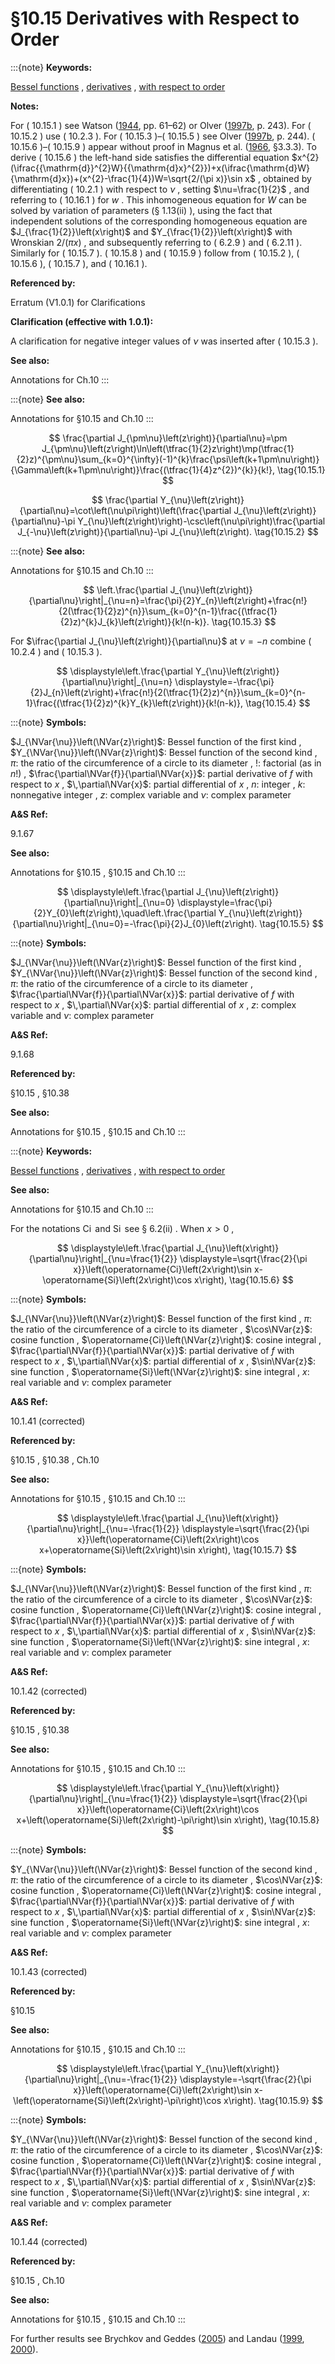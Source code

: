 # §10.15 Derivatives with Respect to Order

:::{note}
**Keywords:**

[Bessel functions](http://dlmf.nist.gov/search/search?q=Bessel%20functions) , [derivatives](http://dlmf.nist.gov/search/search?q=derivatives) , [with respect to order](http://dlmf.nist.gov/search/search?q=with%20respect%20to%20order)

**Notes:**

For ( 10.15.1 ) see Watson ([1944](./bib/W.html#bib2380 "A Treatise on the Theory of Bessel Functions"), pp. 61–62) or Olver ([1997b](./bib/O.html#bib1809 "Asymptotics and Special Functions"), p. 243). For ( 10.15.2 ) use ( 10.2.3 ). For ( 10.15.3 )–( 10.15.5 ) see Olver ([1997b](./bib/O.html#bib1809 "Asymptotics and Special Functions"), p. 244). ( 10.15.6 )–( 10.15.9 ) appear without proof in Magnus et al. ([1966](./bib/M.html#bib1534 "Formulas and Theorems for the Special Functions of Mathematical Physics"), §3.3.3). To derive ( 10.15.6 ) the left-hand side satisfies the differential equation $x^{2}(\ifrac{{\mathrm{d}}^{2}W}{{\mathrm{d}x}^{2}})+x(\ifrac{\mathrm{d}W}{\mathrm{d}x})+(x^{2}-\frac{1}{4})W=\sqrt{2/(\pi x)}\sin x$ , obtained by differentiating ( 10.2.1 ) with respect to $\nu$ , setting $\nu=\frac{1}{2}$ , and referring to ( 10.16.1 ) for $w$ . This inhomogeneous equation for $W$ can be solved by variation of parameters (§ 1.13(ii) ), using the fact that independent solutions of the corresponding homogeneous equation are $J_{\frac{1}{2}}\left(x\right)$ and $Y_{\frac{1}{2}}\left(x\right)$ with Wronskian $2/(\pi x)$ , and subsequently referring to ( 6.2.9 ) and ( 6.2.11 ). Similarly for ( 10.15.7 ). ( 10.15.8 ) and ( 10.15.9 ) follow from ( 10.15.2 ), ( 10.15.6 ), ( 10.15.7 ), and ( 10.16.1 ).

**Referenced by:**

Erratum (V1.0.1) for Clarifications

**Clarification (effective with 1.0.1):**

A clarification for negative integer values of $\nu$ was inserted after ( 10.15.3 ).

**See also:**

Annotations for Ch.10
:::

:::{note}
**See also:**

Annotations for §10.15 and Ch.10
:::


<a id="E1"></a>
$$
\frac{\partial J_{\pm\nu}\left(z\right)}{\partial\nu}=\pm J_{\pm\nu}\left(z\right)\ln\left(\tfrac{1}{2}z\right)\mp(\tfrac{1}{2}z)^{\pm\nu}\sum_{k=0}^{\infty}(-1)^{k}\frac{\psi\left(k+1\pm\nu\right)}{\Gamma\left(k+1\pm\nu\right)}\frac{(\tfrac{1}{4}z^{2})^{k}}{k!}, \tag{10.15.1}
$$


<a id="E2"></a>
$$
\frac{\partial Y_{\nu}\left(z\right)}{\partial\nu}=\cot\left(\nu\pi\right)\left(\frac{\partial J_{\nu}\left(z\right)}{\partial\nu}-\pi Y_{\nu}\left(z\right)\right)-\csc\left(\nu\pi\right)\frac{\partial J_{-\nu}\left(z\right)}{\partial\nu}-\pi J_{\nu}\left(z\right). \tag{10.15.2}
$$

:::{note}
**See also:**

Annotations for §10.15 and Ch.10
:::


<a id="E3"></a>
$$
\left.\frac{\partial J_{\nu}\left(z\right)}{\partial\nu}\right|_{\nu=n}=\frac{\pi}{2}Y_{n}\left(z\right)+\frac{n!}{2(\tfrac{1}{2}z)^{n}}\sum_{k=0}^{n-1}\frac{(\tfrac{1}{2}z)^{k}J_{k}\left(z\right)}{k!(n-k)}. \tag{10.15.3}
$$

For $\ifrac{\partial J_{\nu}\left(z\right)}{\partial\nu}$ at $\nu=-n$ combine ( 10.2.4 ) and ( 10.15.3 ).

<a id="EGx1"></a>

$$
\displaystyle\left.\frac{\partial Y_{\nu}\left(z\right)}{\partial\nu}\right|_{\nu=n} \displaystyle=-\frac{\pi}{2}J_{n}\left(z\right)+\frac{n!}{2(\tfrac{1}{2}z)^{n}}\sum_{k=0}^{n-1}\frac{(\tfrac{1}{2}z)^{k}Y_{k}\left(z\right)}{k!(n-k)}, \tag{10.15.4}
$$

:::{note}
**Symbols:**

$J_{\NVar{\nu}}\left(\NVar{z}\right)$: Bessel function of the first kind , $Y_{\NVar{\nu}}\left(\NVar{z}\right)$: Bessel function of the second kind , $\pi$: the ratio of the circumference of a circle to its diameter , $!$: factorial (as in $n!$) , $\frac{\partial\NVar{f}}{\partial\NVar{x}}$: partial derivative of $f$ with respect to $x$ , $\,\partial\NVar{x}$: partial differential of $x$ , $n$: integer , $k$: nonnegative integer , $z$: complex variable and $\nu$: complex parameter

**A&S Ref:**

9.1.67

**See also:**

Annotations for §10.15 , §10.15 and Ch.10
:::

$$
\displaystyle\left.\frac{\partial J_{\nu}\left(z\right)}{\partial\nu}\right|_{\nu=0} \displaystyle=\frac{\pi}{2}Y_{0}\left(z\right),\quad\left.\frac{\partial Y_{\nu}\left(z\right)}{\partial\nu}\right|_{\nu=0}=-\frac{\pi}{2}J_{0}\left(z\right). \tag{10.15.5}
$$

:::{note}
**Symbols:**

$J_{\NVar{\nu}}\left(\NVar{z}\right)$: Bessel function of the first kind , $Y_{\NVar{\nu}}\left(\NVar{z}\right)$: Bessel function of the second kind , $\pi$: the ratio of the circumference of a circle to its diameter , $\frac{\partial\NVar{f}}{\partial\NVar{x}}$: partial derivative of $f$ with respect to $x$ , $\,\partial\NVar{x}$: partial differential of $x$ , $z$: complex variable and $\nu$: complex parameter

**A&S Ref:**

9.1.68

**Referenced by:**

§10.15 , §10.38

**See also:**

Annotations for §10.15 , §10.15 and Ch.10
:::

:::{note}
**Keywords:**

[Bessel functions](http://dlmf.nist.gov/search/search?q=Bessel%20functions) , [derivatives](http://dlmf.nist.gov/search/search?q=derivatives) , [with respect to order](http://dlmf.nist.gov/search/search?q=with%20respect%20to%20order)

**See also:**

Annotations for §10.15 and Ch.10
:::

For the notations $\operatorname{Ci}$ and $\operatorname{Si}$ see § 6.2(ii) . When $x>0$ ,

<a id="EGx2"></a>

$$
\displaystyle\left.\frac{\partial J_{\nu}\left(x\right)}{\partial\nu}\right|_{\nu=\frac{1}{2}} \displaystyle=\sqrt{\frac{2}{\pi x}}\left(\operatorname{Ci}\left(2x\right)\sin
x-\operatorname{Si}\left(2x\right)\cos x\right), \tag{10.15.6}
$$

:::{note}
**Symbols:**

$J_{\NVar{\nu}}\left(\NVar{z}\right)$: Bessel function of the first kind , $\pi$: the ratio of the circumference of a circle to its diameter , $\cos\NVar{z}$: cosine function , $\operatorname{Ci}\left(\NVar{z}\right)$: cosine integral , $\frac{\partial\NVar{f}}{\partial\NVar{x}}$: partial derivative of $f$ with respect to $x$ , $\,\partial\NVar{x}$: partial differential of $x$ , $\sin\NVar{z}$: sine function , $\operatorname{Si}\left(\NVar{z}\right)$: sine integral , $x$: real variable and $\nu$: complex parameter

**A&S Ref:**

10.1.41 (corrected)

**Referenced by:**

§10.15 , §10.38 , Ch.10

**See also:**

Annotations for §10.15 , §10.15 and Ch.10
:::

$$
\displaystyle\left.\frac{\partial J_{\nu}\left(x\right)}{\partial\nu}\right|_{\nu=-\frac{1}{2}} \displaystyle=\sqrt{\frac{2}{\pi x}}\left(\operatorname{Ci}\left(2x\right)\cos
x+\operatorname{Si}\left(2x\right)\sin x\right), \tag{10.15.7}
$$

:::{note}
**Symbols:**

$J_{\NVar{\nu}}\left(\NVar{z}\right)$: Bessel function of the first kind , $\pi$: the ratio of the circumference of a circle to its diameter , $\cos\NVar{z}$: cosine function , $\operatorname{Ci}\left(\NVar{z}\right)$: cosine integral , $\frac{\partial\NVar{f}}{\partial\NVar{x}}$: partial derivative of $f$ with respect to $x$ , $\,\partial\NVar{x}$: partial differential of $x$ , $\sin\NVar{z}$: sine function , $\operatorname{Si}\left(\NVar{z}\right)$: sine integral , $x$: real variable and $\nu$: complex parameter

**A&S Ref:**

10.1.42 (corrected)

**Referenced by:**

§10.15 , §10.38

**See also:**

Annotations for §10.15 , §10.15 and Ch.10
:::

$$
\displaystyle\left.\frac{\partial Y_{\nu}\left(x\right)}{\partial\nu}\right|_{\nu=\frac{1}{2}} \displaystyle=\sqrt{\frac{2}{\pi x}}\left(\operatorname{Ci}\left(2x\right)\cos
x+\left(\operatorname{Si}\left(2x\right)-\pi\right)\sin x\right), \tag{10.15.8}
$$

:::{note}
**Symbols:**

$Y_{\NVar{\nu}}\left(\NVar{z}\right)$: Bessel function of the second kind , $\pi$: the ratio of the circumference of a circle to its diameter , $\cos\NVar{z}$: cosine function , $\operatorname{Ci}\left(\NVar{z}\right)$: cosine integral , $\frac{\partial\NVar{f}}{\partial\NVar{x}}$: partial derivative of $f$ with respect to $x$ , $\,\partial\NVar{x}$: partial differential of $x$ , $\sin\NVar{z}$: sine function , $\operatorname{Si}\left(\NVar{z}\right)$: sine integral , $x$: real variable and $\nu$: complex parameter

**A&S Ref:**

10.1.43 (corrected)

**Referenced by:**

§10.15

**See also:**

Annotations for §10.15 , §10.15 and Ch.10
:::

$$
\displaystyle\left.\frac{\partial Y_{\nu}\left(x\right)}{\partial\nu}\right|_{\nu=-\frac{1}{2}} \displaystyle=-\sqrt{\frac{2}{\pi x}}\left(\operatorname{Ci}\left(2x\right)\sin x-\left(\operatorname{Si}\left(2x\right)-\pi\right)\cos x\right). \tag{10.15.9}
$$

:::{note}
**Symbols:**

$Y_{\NVar{\nu}}\left(\NVar{z}\right)$: Bessel function of the second kind , $\pi$: the ratio of the circumference of a circle to its diameter , $\cos\NVar{z}$: cosine function , $\operatorname{Ci}\left(\NVar{z}\right)$: cosine integral , $\frac{\partial\NVar{f}}{\partial\NVar{x}}$: partial derivative of $f$ with respect to $x$ , $\,\partial\NVar{x}$: partial differential of $x$ , $\sin\NVar{z}$: sine function , $\operatorname{Si}\left(\NVar{z}\right)$: sine integral , $x$: real variable and $\nu$: complex parameter

**A&S Ref:**

10.1.44 (corrected)

**Referenced by:**

§10.15 , Ch.10

**See also:**

Annotations for §10.15 , §10.15 and Ch.10
:::

For further results see Brychkov and Geddes ([2005](./bib/B.html#bib2640 "On the derivatives of the Bessel and Struve functions with respect to the order")) and Landau ([1999](./bib/L.html#bib2717 "Ratios of Bessel functions and roots of = + ⁢ α J ν ( x ) ⁢ x J ′ ν ( x ) 0"), [2000](./bib/L.html#bib2718 "Bessel functions: Monotonicity and bounds")).
